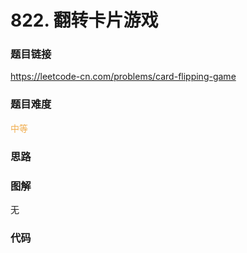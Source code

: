 # 822. 翻转卡片游戏

### 题目链接

https://leetcode-cn.com/problems/card-flipping-game

### 题目难度

<font color=#F0AD4E>中等</font>

### 思路



### 图解

无

### 代码

```python
```